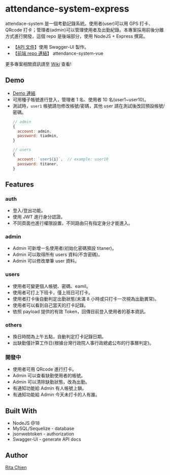 # attendance-system-express  
attendace-system 是一個考勤記錄系統。使用者(user)可以用 GPS 打卡、QRcode 打卡；管理者(admin)可以管理使用者及出勤紀錄。本專案採用前後分離方式進行開發，這個 repo 是後端部分，使用 NodeJS + Express 撰寫。  

* 【[API 文件](https://attendance-system-express-production.up.railway.app/api-docs/)】使用 Swagger-UI 製作。  
* 【[前端 repo 連結](https://github.com/ritachien/attendance-system-vue)】 attendance-system-vue  

更多專案相關資訊請至 [Wiki](https://github.com/ritachien/attendace-system-express/wiki) 查看!

## Demo  
* [Demo 連結](https://attendace-system-vue.vercel.app/)  
* 可用種子帳號進行登入，管理者 1 名、使用者 10 名(user1~user10)。  
* 測試時，`user1` 帳號請勿修改帳號/密碼，其他 user 請在測試後改回預設帳號/密碼。  
  ```js
  // admin
  {
    account: admin,
    password: tiadmin,
  }

  // users
  {
    account: `user${i}`,  // example: user10
    password: titaner,
  }
  ```

## Features  
### auth  
* 登入/登出功能。  
* 使用 JWT 進行身分認證。
* 不同頁面也進行權限設置，不同路由只有指定身分才能進入。  

### admin
* Admin 可新增一名使用者(初始化密碼預設 titaner)。  
* Admin 可以取得所有 users 資料(不含密碼)。  
* Admin 可以修改單筆 user 資料。  

### users
* 使用者可變更個人帳號、密碼、eamil。  
* 使用者可打上下班卡，僅上班日可打卡。  
* 使用者打卡後自動判定出勤狀態(未滿 8 小時或只打卡一次視為出勤異常)。  
* 使用者可以看到自己當天的打卡記錄。  
* 依照 payload 提供的有效 Token，回傳目前登入使用者的基本資訊。  

### others  
* 換日時間為上午五點，自動判定打卡記錄日期。  
* 出缺勤僅計算工作日(根據台灣行政院人事行政總處公布的行事曆判定)。  

### 開發中  
* 使用者可用 QRcode 進行打卡。  
* Admin 可以查看缺勤使用者的帳號。  
* Admin 可以清除缺勤狀態，改為出勤。  
* 有通知功能給 Admin 有人帳號上鎖。  
* 有通知功能給 Admin 今天未打卡的人有誰。  

## Built With  
* NodeJS @18
* MySQL/Sequelize - database
* jsonwebtoken - authorization
* Swagger-UI - generate API docs

## Author  
[Rita Chien](https://github.com/ritachien)  

